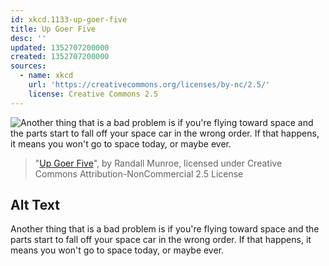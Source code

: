 ```yaml
---
id: xkcd.1133-up-goer-five
title: Up Goer Five
desc: ''
updated: 1352707200000
created: 1352707200000
sources:
  - name: xkcd
    url: 'https://creativecommons.org/licenses/by-nc/2.5/'
    license: Creative Commons 2.5
---
```

![Another thing that is a bad problem is if you're flying toward space and the parts start to fall off your space car in the wrong order. If that happens, it means you won't go to space today, or maybe ever.](https://imgs.xkcd.com/comics/up_goer_five.png)
> "[Up Goer Five](https://xkcd.com/1133/)", by Randall Munroe, licensed under Creative Commons Attribution-NonCommercial 2.5 License

## Alt Text
Another thing that is a bad problem is if you're flying toward space and the parts start to fall off your space car in the wrong order. If that happens, it means you won't go to space today, or maybe ever.
